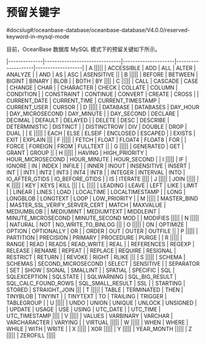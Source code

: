 预留关键字
==========================

#docslug#/oceanbase-database/oceanbase-database/V4.0.0/reserved-keyword-in-mysql-mode

目前，OceanBase 数据库 MySQL 模式下的预留关键如下所示。

|--------------|-------------------------------|---------------------|--------------------|-------------------|
| A                                                                                                       |||||
| ACCESSIBLE   | ADD                           | ALL                 | ALTER              | ANALYZE           |
| AND          | AS                            | ASC                 | ASENSITIVE                            ||
| B                                                                                                       |||||
| BEFORE       | BETWEEN                       | BIGINT              | BINARY             | BLOB              |
| BOTH         | BY                                                                                        ||||
| C                                                                                                       |||||
| CALL         | CASCADE                       | CASE                | CHANGE             | CHAR              |
| CHARACTER    | CHECK                         | COLLATE             | COLUMN             | CONDITION         |
| CONSTRAINT   | CONTINUE                      | CONVERT             | CREATE             | CROSS             |
| CURRENT_DATE | CURRENT_TIME                  | CURRENT_TIMESTAMP   | CURRENT_USER       | CURSOR            |
| D                                                                                                       |||||
| DATABASE     | DATABASES                     | DAY_HOUR            | DAY_MICROSECOND    | DAY_MINUTE        |
| DAY_SECOND   | DECLARE                       | DECIMAL             | DEFAULT            | DELAYED           |
| DELETE       | DESC                          | DESCRIBE            | DETERMINISTIC      | DISTINCT          |
| DISTINCTROW  | DIV                           | DOUBLE              | DROP               | DUAL              |
| E                                                                                                       |||||
| EACH         | ELSE                          | ELSEIF              | ENCLOSED           | ESCAPED           |
| EXISTS       | EXIT                          | EXPLAIN                                                    |||
| F                                                                                                       |||||
| FETCH        | FLOAT                         | FLOAT4              | FLOAT8             | FOR               |
| FORCE        | FOREIGN                       | FROM                | FULLTEXT                              ||
| G                                                                                                       |||||
| GENERATED    | GET                           | GRANT               | GROUP                                 ||
| H                                                                                                       |||||
| HAVING       | HIGH_PRIORITY                 | HOUR_MICROSECOND    | HOUR_MINUTE        | HOUR_SECOND       |
| I                                                                                                       |||||
| IF           | IGNORE                        | IN                  | INDEX              | INFILE            |
| INNER        | INOUT                         | INSENSITIVE         | INSERT             | INT               |
| INT1         | INT2                          | INT3                | INT4               | INT8              |
| INTEGER      | INTERVAL                      | INTO                | IO_AFTER_GTIDS     | IO_BEFORE_GTIDS   |
| IS           | ITERATE                                                                                   ||||
| J                                                                                                       |||||
| JOIN                                                                                                    |||||
| K                                                                                                       |||||
| KEY          | KEYS                          | KILL                                                       |||
| L                                                                                                       |||||
| LEADING      | LEAVE                         | LEFT                | LIKE               | LIMIT             |
| LINEAR       | LINES                         | LOAD                | LOCALTIME          | LOCALTIMESTAMP    |
| LONG         | LONGBLOB                      | LONGTEXT            | LOOP               | LOW_PRIORITY      |
| M                                                                                                       |||||
| MASTER_BIND  | MASTER_SSL_VERIFY_SERVER_CERT | MATCH               | MAXVALUE           | MEDIUMBLOB        |
| MEDIUMINT    | MEDIUMTEXT                    | MIDDLEINT           | MINUTE_MICROSECOND | MINUTE_SECOND MOD |
| MODIFIES                                                                                                |||||
| N                                                                                                       |||||
| NATURAL      | NOT                           | NO_WRITE_TO_BINLOG                                         |||
| O                                                                                                       |||||
| ON           | OPTIMIZE                      | OPTION              | OPTIONALLY         | OR                |
| ORDER        | OUT                           | OUTER               | OUTFILE                               ||
| P                                                                                                       |||||
| PARTITION    | PRECISION                     | PRIMARY             | PROCEDURE          | PURGE             |
| R                                                                                                       |||||
| RANGE        | READ                          | READS               | READ_WRITE         | REAL              |
| REFERENCES   | REGEXP                        | RELEASE             | RENAME             | REPEAT            |
| REPLACE      | REQUIRE                       | RESIGNAL            | RESTRICT           | RETURN            |
| REVOKE       | RIGHT                         | RLIKE                                                      |||
| S                                                                                                       |||||
| SCHEMA       | SCHEMAS                       | SECOND_MICROSECOND  | SELECT             | SENSITIVE         |
| SEPARATOR    | SET                           | SHOW                | SIGNAL             | SMALLINT          |
| SPATIAL      | SPECIFIC                      | SQL                 | SQLEXCEPTION       | SQLSTATE          |
| SQLWARNING   | SQL_BIG_RESULT                | SQL_CALC_FOUND_ROWS | SQL_SMALL_RESULT   | SSL               |
| STARTING     | STORED                        | STRAIGHT_JOIN                                              |||
| T                                                                                                       |||||
| TABLE        | TERMINATED                    | THEN                | TINYBLOB           | TINYINT           |
| TINYTEXT     | TO                            | TRAILING            | TRIGGER            | TABLEGROUP        |
| U                                                                                                       |||||
| UNDO         | UNION                         | UNIQUE              | UNLOCK             | UNSIGNED          |
| UPDATE       | USAGE                         | USE                 | USING              | UTC_DATE          |
| UTC_TIME     | UTC_TIMESTAMP                                                                             ||||
| V                                                                                                       |||||
| VALUES       | VARBINARY                     | VARCHAR             | VARCHARACTER       | VARYING           |
| VIRTUAL                                                                                                 |||||
| W                                                                                                       |||||
| WHEN         | WHERE                         | WHILE               | WITH               | WRITE             |
| X                                                                                                       |||||
| XOR                                                                                                     |||||
| Y                                                                                                       |||||
| YEAR_MONTH                                                                                              |||||
| Z                                                                                                       |||||
| ZEROFILL                                                                                                |||||
